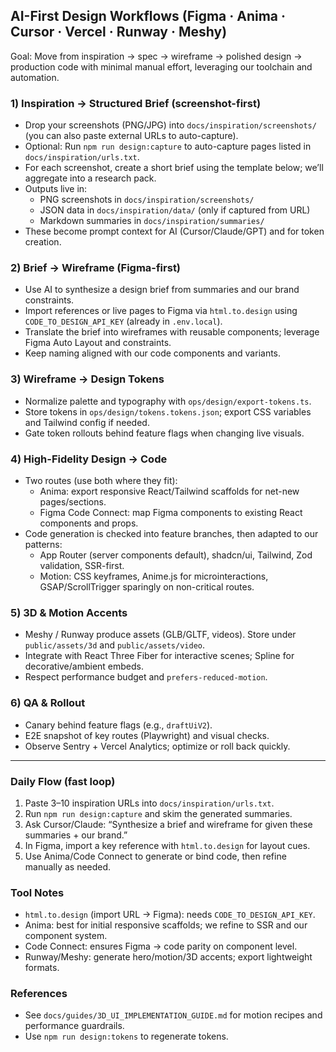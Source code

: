 ## AI-First Design Workflows (Figma · Anima · Cursor · Vercel · Runway · Meshy)

Goal: Move from inspiration → spec → wireframe → polished design → production code with minimal manual effort, leveraging our toolchain and automation.

### 1) Inspiration → Structured Brief (screenshot-first)
- Drop your screenshots (PNG/JPG) into `docs/inspiration/screenshots/` (you can also paste external URLs to auto-capture).
- Optional: Run `npm run design:capture` to auto-capture pages listed in `docs/inspiration/urls.txt`.
- For each screenshot, create a short brief using the template below; we’ll aggregate into a research pack.
- Outputs live in:
  - PNG screenshots in `docs/inspiration/screenshots/`
  - JSON data in `docs/inspiration/data/` (only if captured from URL)
  - Markdown summaries in `docs/inspiration/summaries/`
- These become prompt context for AI (Cursor/Claude/GPT) and for token creation.

### 2) Brief → Wireframe (Figma-first)
- Use AI to synthesize a design brief from summaries and our brand constraints.
- Import references or live pages to Figma via `html.to.design` using `CODE_TO_DESIGN_API_KEY` (already in `.env.local`).
- Translate the brief into wireframes with reusable components; leverage Figma Auto Layout and constraints.
- Keep naming aligned with our code components and variants.

### 3) Wireframe → Design Tokens
- Normalize palette and typography with `ops/design/export-tokens.ts`.
- Store tokens in `ops/design/tokens.tokens.json`; export CSS variables and Tailwind config if needed.
- Gate token rollouts behind feature flags when changing live visuals.

### 4) High-Fidelity Design → Code
- Two routes (use both where they fit):
  - Anima: export responsive React/Tailwind scaffolds for net-new pages/sections.
  - Figma Code Connect: map Figma components to existing React components and props.
- Code generation is checked into feature branches, then adapted to our patterns:
  - App Router (server components default), shadcn/ui, Tailwind, Zod validation, SSR-first.
  - Motion: CSS keyframes, Anime.js for microinteractions, GSAP/ScrollTrigger sparingly on non-critical routes.

### 5) 3D & Motion Accents
- Meshy / Runway produce assets (GLB/GLTF, videos). Store under `public/assets/3d` and `public/assets/video`.
- Integrate with React Three Fiber for interactive scenes; Spline for decorative/ambient embeds.
- Respect performance budget and `prefers-reduced-motion`.

### 6) QA & Rollout
- Canary behind feature flags (e.g., `draftUiV2`).
- E2E snapshot of key routes (Playwright) and visual checks.
- Observe Sentry + Vercel Analytics; optimize or roll back quickly.

---

### Daily Flow (fast loop)
1) Paste 3–10 inspiration URLs into `docs/inspiration/urls.txt`.
2) Run `npm run design:capture` and skim the generated summaries.
3) Ask Cursor/Claude: “Synthesize a brief and wireframe for <page> given these summaries + our brand.”
4) In Figma, import a key reference with `html.to.design` for layout cues.
5) Use Anima/Code Connect to generate or bind code, then refine manually as needed.

### Tool Notes
- `html.to.design` (import URL → Figma): needs `CODE_TO_DESIGN_API_KEY`.
- Anima: best for initial responsive scaffolds; we refine to SSR and our component system.
- Code Connect: ensures Figma → code parity on component level.
- Runway/Meshy: generate hero/motion/3D accents; export lightweight formats.

### References
- See `docs/guides/3D_UI_IMPLEMENTATION_GUIDE.md` for motion recipes and performance guardrails.
- Use `npm run design:tokens` to regenerate tokens.
